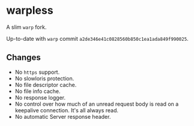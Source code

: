 # warpless

A slim `warp` fork.

Up-to-date with `warp` commit `a2de346e41c0828560b850c1ea1ada849f990025`.

## Changes

- No `https` support.
- No slowloris protection.
- No file descriptor cache.
- No file info cache.
- No response logger.
- No control over how much of an unread request body is read on a keepalive connection. It's all always read.
- No automatic Server response header.
